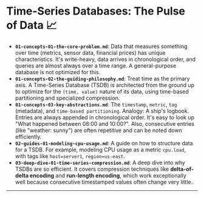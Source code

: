 # Time-Series Databases: The Pulse of Data 📈


* **`01-concepts-01-the-core-problem.md`**: Data that measures something over time (metrics, sensor data, financial prices) has unique characteristics. It's write-heavy, data arrives in chronological order, and queries are almost always over a time range. A general-purpose database is not optimized for this.
* **`01-concepts-02-the-guiding-philosophy.md`**: Treat time as the primary axis. A Time-Series Database (TSDB) is architected from the ground up to optimize for the `(time, value)` nature of its data, using time-based partitioning and specialized compression.
* **`01-concepts-03-key-abstractions.md`**: The `timestamp`, `metric`, `tag` (metadata), and `time-based partitioning`. Analogy: A ship's logbook. Entries are always appended in chronological order. It's easy to look up "What happened between 08:00 and 10:00?". Also, consecutive entries (like "weather: sunny") are often repetitive and can be noted down efficiently.
* **`02-guides-01-modeling-cpu-usage.md`**: A guide on how to structure data for a TSDB. For example, modeling CPU usage as a metric `cpu.load`, with tags like `host=server1`, `region=us-east`.
* **`03-deep-dive-01-time-series-compression.md`**: A deep dive into why TSDBs are so efficient. It covers compression techniques like **delta-of-delta encoding** and **run-length encoding**, which work exceptionally well because consecutive timestamped values often change very little.

---

